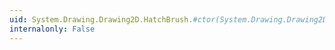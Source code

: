 ```yaml
---
uid: System.Drawing.Drawing2D.HatchBrush.#ctor(System.Drawing.Drawing2D.HatchStyle,System.Drawing.Color)
internalonly: False
---
```

